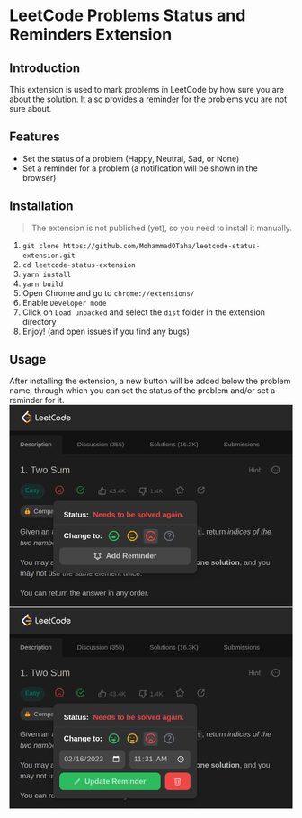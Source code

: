 # LeetCode Problems Status and Reminders Extension

## Introduction
This extension is used to mark problems in LeetCode by how sure you are about the solution. 
It also provides a reminder for the problems you are not sure about.

## Features
- Set the status of a problem (Happy, Neutral, Sad, or None)
- Set a reminder for a problem (a notification will be shown in the browser)

## Installation
> The extension is not published (yet), so you need to install it manually.
1. `git clone https://github.com/MohammadOTaha/leetcode-status-extension.git`
2. `cd leetcode-status-extension`
3. `yarn install`
4. `yarn build`
5. Open Chrome and go to `chrome://extensions/`
6. Enable `Developer mode`
7. Click on `Load unpacked` and select the `dist` folder in the extension directory
8. Enjoy! (and open issues if you find any bugs)

## Usage
After installing the extension, a new button will be added below the problem name,
through which you can set the status of the problem and/or set a reminder for it.
![Set Status](./docs/set_status.png)
![Set Reminder](./docs/add_reminder.png)